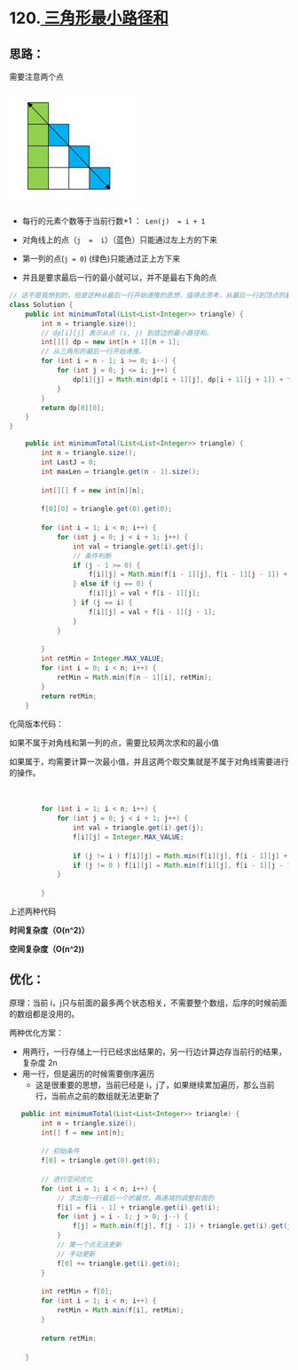 # 120.[ 三角形最小路径和](https://leetcode-cn.com/problems/triangle/)

## 思路：

需要注意两个点

![示意图](https://github.com/Wanjixuan/leetcode/blob/main/Pic/Question/120.png)

- 每行的元素个数等于当前行数+1  ：` Len(j)  = i + 1`

- 对角线上的点（`j  =  i`）（蓝色）只能通过左上方的下来
- 第一列的点(`j = 0`) (绿色)只能通过正上方下来
- 并且是要求最后一行的最小就可以，并不是最右下角的点



```java
// 这不是我想到的，但是这种从最后一行开始递推的思想，值得去思考，从最后一行到顶点的最短路径
class Solution {
    public int minimumTotal(List<List<Integer>> triangle) {
        int n = triangle.size();
        // dp[i][j] 表示从点 (i, j) 到底边的最小路径和。
        int[][] dp = new int[n + 1][n + 1];
        // 从三角形的最后一行开始递推。
        for (int i = n - 1; i >= 0; i--) {
            for (int j = 0; j <= i; j++) {
                dp[i][j] = Math.min(dp[i + 1][j], dp[i + 1][j + 1]) + triangle.get(i).get(j);
            }
        }
        return dp[0][0];
    }
}


```





```java
    public int minimumTotal(List<List<Integer>> triangle) {
        int n = triangle.size();
        int LastJ = 0;
        int maxLen = triangle.get(n - 1).size();

        int[][] f = new int[n][n];

        f[0][0] = triangle.get(0).get(0);

        for (int i = 1; i < n; i++) {
            for (int j = 0; j < i + 1; j++) {
                int val = triangle.get(i).get(j);
                // 条件判断
                if (j - 1 >= 0) {
                    f[i][j] = Math.min(f[i - 1][j], f[i - 1][j - 1]) + val;
                } else if (j == 0) {
                    f[i][j] = val + f[i - 1][j];
                } if (j == i) {
                    f[i][j] = val + f[i - 1][j - 1];
                }
            }

        }
        int retMin = Integer.MAX_VALUE;
        for (int i = 0; i < n; i++) {
            retMin = Math.min(f[n - 1][i], retMin);
        }
        return retMin;
    }
```





化简版本代码：

如果不属于对角线和第一列的点，需要比较两次求和的最小值

如果属于，均需要计算一次最小值，并且这两个取交集就是不属于对角线需要进行的操作。

```java
        

		for (int i = 1; i < n; i++) {
            for (int j = 0; j < i + 1; j++) {
                int val = triangle.get(i).get(j);
                f[i][j] = Integer.MAX_VALUE;
                
                if (j != i ) f[i][j] = Math.min(f[i][j], f[i - 1][j] + val);
                if (j != 0 ) f[i][j] = Math.min(f[i][j], f[i - 1][j - 1] + val);
            }

        }
```

上述两种代码

**时间复杂度（O(n^2)）**

**空间复杂度（O(n^2))**



## 优化：

原理：当前 i，j只与前面的最多两个状态相关，不需要整个数组，后序的时候前面的数组都是没用的。



两种优化方案：

- 用两行，一行存储上一行已经求出结果的，另一行边计算边存当前行的结果，复杂度 2n
- 用一行，但是遍历的时候需要倒序遍历
  - 这是很重要的思想，当前已经是 i，j了，如果继续累加遍历，那么当前行，当前点之前的数组就无法更新了

```java
   public int minimumTotal(List<List<Integer>> triangle) {
        int n = triangle.size();
        int[] f = new int[n];

        // 初始条件
        f[0] = triangle.get(0).get(0);

        // 进行空间优化
        for (int i = 1; i < n; i++) {
            // 求出每一行最后一个的最优，再递减的调整前面的
            f[i] = f[i - 1] + triangle.get(i).get(i);
            for (int j = i - 1; j > 0; j--) {
                f[j] = Math.min(f[j], f[j - 1]) + triangle.get(i).get(j);
            }
            // 第一个点无法更新
            // 手动更新
            f[0] += triangle.get(i).get(0);
        }

        int retMin = f[0];
        for (int i = 1; i < n; i++) {
            retMin = Math.min(f[i], retMin);
        } 

        return retMin;

    }

```
